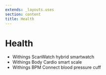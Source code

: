 ```yaml
---
extends: _layouts.uses
section: content
title: Health
---
```

# Health

- Withings ScanWatch hybrid smartwatch
- Withings Body Cardio smart scale
- Withings BPM Connect blood pressure cuff
